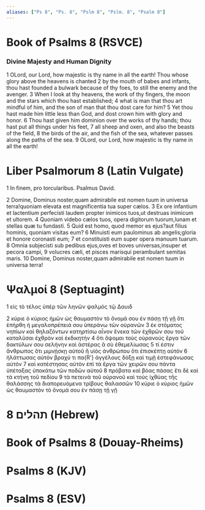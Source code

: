 ```yaml
---
aliases: ["Ps 8", "Ps. 8", "Pslm 8", "Pslm. 8", "Psalm 8"]
---
```



# Book of Psalms 8 (RSVCE)

### Divine Majesty and Human Dignity
1 OLord, our Lord, how majestic is thy name in all the earth! Thou whose glory above the heavens is chanted
2 by the mouth of babes and infants, thou hast founded a bulwark because of thy foes, to still the enemy and the avenger.
3 When I look at thy heavens, the work of thy fingers, the moon and the stars which thou hast established;
4 what is man that thou art mindful of him, and the son of man that thou dost care for him?
5 Yet thou hast made him little less than God, and dost crown him with glory and honor.
6 Thou hast given him dominion over the works of thy hands; thou hast put all things under his feet,
7 all sheep and oxen, and also the beasts of the field,
8 the birds of the air, and the fish of the sea, whatever passes along the paths of the sea.
9 OLord, our Lord, how majestic is thy name in all the earth!


# Liber Psalmorum 8 (Latin Vulgate)

1 In finem, pro torcularibus. Psalmus David.

2 Domine, Dominus noster,quam admirabile est nomen tuum in universa terra!quoniam elevata est magnificentia tua super cælos.
3 Ex ore infantium et lactentium perfecisti laudem propter inimicos tuos,ut destruas inimicum et ultorem.
4 Quoniam videbo cælos tuos, opera digitorum tuorum,lunam et stellas quæ tu fundasti.
5 Quid est homo, quod memor es ejus?aut filius hominis, quoniam visitas eum?
6 Minuisti eum paulominus ab angelis;gloria et honore coronasti eum;
7 et constituisti eum super opera manuum tuarum.
8 Omnia subjecisti sub pedibus ejus,oves et boves universas,insuper et pecora campi,
9 volucres cæli, et pisces marisqui perambulant semitas maris.
10 Domine, Dominus noster,quam admirabile est nomen tuum in universa terra!


# Ψαλμοί 8 (Septuagint)

1 εἰς τὸ τέλος ὑπὲρ τῶν ληνῶν ψαλμὸς τῷ Δαυιδ

2 κύριε ὁ κύριος ἡμῶν ὡς θαυμαστὸν τὸ ὄνομά σου ἐν πάσῃ τῇ γῇ ὅτι ἐπήρθη ἡ μεγαλοπρέπειά σου ὑπεράνω τῶν οὐρανῶν
3 ἐκ στόματος νηπίων καὶ θηλαζόντων κατηρτίσω αἶνον ἕνεκα τῶν ἐχθρῶν σου τοῦ καταλῦσαι ἐχθρὸν καὶ ἐκδικητήν
4 ὅτι ὄψομαι τοὺς οὐρανούς ἔργα τῶν δακτύλων σου σελήνην καὶ ἀστέρας ἃ σὺ ἐθεμελίωσας
5 τί ἐστιν ἄνθρωπος ὅτι μιμνῄσκῃ αὐτοῦ ἢ υἱὸς ἀνθρώπου ὅτι ἐπισκέπτῃ αὐτόν
6 ἠλάττωσας αὐτὸν βραχύ τι πα{R'} ἀγγέλους δόξῃ καὶ τιμῇ ἐστεφάνωσας αὐτόν
7 καὶ κατέστησας αὐτὸν ἐπὶ τὰ ἔργα τῶν χειρῶν σου πάντα ὑπέταξας ὑποκάτω τῶν ποδῶν αὐτοῦ
8 πρόβατα καὶ βόας πάσας ἔτι δὲ καὶ τὰ κτήνη τοῦ πεδίου
9 τὰ πετεινὰ τοῦ οὐρανοῦ καὶ τοὺς ἰχθύας τῆς θαλάσσης τὰ διαπορευόμενα τρίβους θαλασσῶν
10 κύριε ὁ κύριος ἡμῶν ὡς θαυμαστὸν τὸ ὄνομά σου ἐν πάσῃ τῇ γῇ


# 8 תהלים (Hebrew)


# Book of Psalms 8 (Douay-Rheims)


# Psalms 8 (KJV)


# Psalms 8 (ESV)

